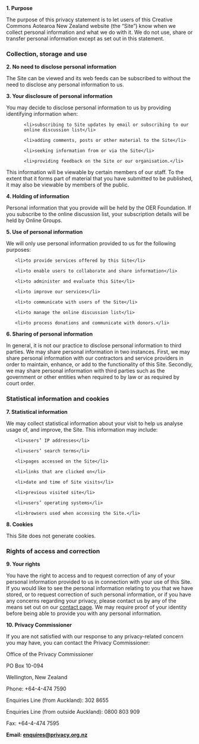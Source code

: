 <html><body><b>1. Purpose</b>



The purpose of this privacy statement is to let users of this Creative Commons Aotearoa New Zealand website (the “Site”) know when we collect personal information and what we do with it. We do not use, share or transfer personal information except as set out in this statement.

<h3><b>Collection, storage and use</b></h3>

<b>2. No need to disclose personal information</b>



The Site can be viewed and its web feeds can be subscribed to without the need to disclose any personal information to us.



<b>3. Your disclosure of personal information</b>



You may decide to disclose personal information to us by providing identifying information when:

<ol>

<ol>

	<li>subscribing to Site updates by email or subscribing to our online discussion list</li>

	<li>adding comments, posts or other material to the Site</li>

	<li>seeking information from or via the Site</li>

	<li>providing feedback on the Site or our organisation.</li>

</ol>

</ol>

This information will be viewable by certain members of our staff. To the extent that it forms part of material that you have submitted to be published, it may also be viewable by members of the public.



<b>4. Holding of information</b>



Personal information that you provide will be held by the OER Foundation. If you subscribe to the online discussion list, your subscription details will be held by Online Groups.



<b>5. Use of personal information</b>



We will only use personal information provided to us for the following purposes:

<ol>

	<li>to provide services offered by this Site</li>

	<li>to enable users to collaborate and share information</li>

	<li>to administer and evaluate this Site</li>

	<li>to improve our services</li>

	<li>to communicate with users of the Site</li>

	<li>to manage the online discussion list</li>

	<li>to process donations and communicate with donors.</li>

</ol>

<b>6. Sharing of personal information</b>



In general, it is not our practice to disclose personal information to third parties. We may share personal information in two instances. First, we may share personal information with our contractors and service providers in order to maintain, enhance, or add to the functionality of this Site. Secondly, we may share personal information with third parties such as the government or other entities when required to by law or as required by court order.

<h3><b>Statistical information and cookies</b></h3>

<b>7. Statistical information</b>



We may collect statistical information about your visit to help us analyse usage of, and improve, the Site. This information may include:

<ol>

	<li>users’ IP addresses</li>

	<li>users’ search terms</li>

	<li>pages accessed on the Site</li>

	<li>links that are clicked on</li>

	<li>date and time of Site visits</li>

	<li>previous visited site</li>

	<li>users’ operating systems</li>

	<li>browsers used when accessing the Site.</li>

</ol>

<b>8. Cookies</b>



This Site does not generate cookies.

<h3><b>Rights of access and correction</b></h3>

<b>9. Your rights</b>



You have the right to access and to request correction of any of your personal information provided to us in connection with your use of this Site. If you would like to see the personal information relating to you that we have stored, or to request correction of such personal information, or if you have any concerns regarding your privacy, please contact us by any of the means set out on our <a href="http://royalsociety.org.nz/contact/" target="_top">contact page</a>. We may require proof of your identity before being able to provide you with any personal information.



<b>10. Privacy Commissioner</b>



If you are not satisfied with our response to any privacy-related concern you may have, you can contact the Privacy Commissioner:



Office of the Privacy Commissioner



PO Box 10-094



Wellington, New Zealand



Phone: +64-4-474 7590



Enquiries Line (from Auckland): 302 8655



Enquiries Line (from outside Auckland): 0800 803 909



Fax: +64-4-474 7595



<strong>Email: enquires@privacy.org.nz</strong></body></html>